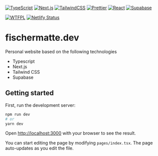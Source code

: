 [![TypeScript](https://img.shields.io/badge/typescript%20-%23007ACC.svg?&style=for-the-badge&logo=typescript&logoColor=white)](https://www.typescriptlang.org/)
[![Next.js](https://img.shields.io/badge/nextjs-135279.svg?&style=for-the-badge&logo=next.js&logoColor=white)](https://github.com/vercel/next.js/)
[![TailwindCSS](https://img.shields.io/badge/tailwindcss%20-%2338B2AC.svg?&style=for-the-badge&logo=tailwind-css&logoColor=white)](https://github.com/tailwindlabs/tailwindcss)
[![Prettier](https://img.shields.io/badge/prettier-1a2b34.svg?&style=for-the-badge&logo=prettier&logoColor=white)](https://github.com/prettier/prettier)
[![React](https://img.shields.io/badge/react%20-%2320232a.svg?&style=for-the-badge&logo=react&logoColor=%2361DAFB)](https://github.com/facebook/react)
[![Supabase](https://img.shields.io/badge/supabase%20-%2320232a.svg?&style=for-the-badge&logo=supabase&logoColor=%10b981)](https://github.com/supabase/supabase)

[![WTFPL](https://img.shields.io/badge/license-WTFPL-green.svg)](http://www.wtfpl.net/txt/copying)
[![Netlify Status](https://api.netlify.com/api/v1/badges/60746c83-4fed-435e-8529-ccf46bef6bae/deploy-status)](https://app.netlify.com/sites/fischermatte/deploys)

# fischermatte.dev

Personal website based on the following technologies

- Typescript
- Next.js
- Tailwind CSS
- Supabase

## Getting started

First, run the development server:

```bash
npm run dev
# or
yarn dev
```

Open [http://localhost:3000](http://localhost:3000) with your browser to see the result.

You can start editing the page by modifying `pages/index.tsx`. The page auto-updates as you edit the file.
